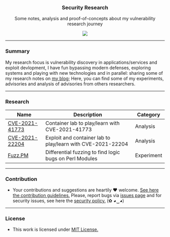<p align="center">
  <h3 align="center">Security Research</h3>
  <p align="center">Some notes, analysis and proof-of-concepts about my vulnerability research journey </p>
  <p align="center">
    <a href="/LICENSE.md">
      <img src="https://img.shields.io/badge/license-MIT-blue.svg">
    </a>
  </p>
</p>

---

### Summary

My research focus is vulnerability discovery in applications/services and exploit devlopment, I have fun bypassing modern defenses, exploring systems and playing with new technologies and in parallel: sharing some of my research notes on [my blog](https://heitorgouvea.me); Here, you can find some of my experiments, advisories and analysis of advisories from others researchers.

---

### Research

| Name      | Description | Category |
| ----------- | ----------- | ----------- |
| [CVE-2021-41773](/tree/main/analysis/CVE-2021-41773) | Container lab to play/learn with CVE-2021-41773 | Analysis |
| [CVE-2021-22204](/tree/main/analysis/CVE-2021-22204) | Exploit and container lab to play/learn with CVE-2021-22204 | Analysis |
| [Fuzz.PM](/tree/main/fuzz.pm) | Differential fuzzing to find logic bugs on Perl Modules | Experiment |

---

### Contribution

- Your contributions and suggestions are heartily ♥ welcome. [See here the contribution guidelines.](/.github/CONTRIBUTING.md) Please, report bugs via [issues page](https://github.com/htrgouvea/research/issues) and for security issues, see here the [security policy.](/SECURITY.md) (✿ ◕‿◕)

---

### License

- This work is licensed under [MIT License.](/LICENSE.md)